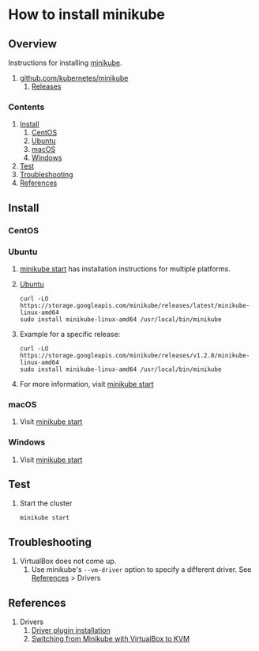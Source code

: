 # How to install minikube

## Overview

Instructions for installing [minikube](https://kubernetes.io/docs/tasks/tools/install-minikube/).

1. [github.com/kubernetes/minikube](https://github.com/kubernetes/minikube)
    1. [Releases](https://github.com/kubernetes/minikube/releases)

### Contents

1. [Install](#install)
    1. [CentOS](#centos)
    1. [Ubuntu](#ubuntu)
    1. [macOS](#macos)
    1. [Windows](#windows)
1. [Test](#test)
1. [Troubleshooting](#troubleshooting)
1. [References](#references)

## Install

### CentOS

### Ubuntu

1. [minikube start](https://minikube.sigs.k8s.io/docs/start/) has installation instructions for multiple platforms.
1. [Ubuntu](https://kubernetes.io/docs/tasks/tools/install-minikube/#linux)

    ```console
    curl -LO https://storage.googleapis.com/minikube/releases/latest/minikube-linux-amd64
    sudo install minikube-linux-amd64 /usr/local/bin/minikube
    ```

1. Example for a specific release:

    ```console
    curl -LO https://storage.googleapis.com/minikube/releases/v1.2.0/minikube-linux-amd64
    sudo install minikube-linux-amd64 /usr/local/bin/minikube
    ```

1. For more information, visit [minikube start](https://minikube.sigs.k8s.io/docs/start/)

### macOS

1. Visit [minikube start](https://minikube.sigs.k8s.io/docs/start/)

### Windows

1. Visit [minikube start](https://minikube.sigs.k8s.io/docs/start/)

## Test

1. Start the cluster

    ```console
    minikube start
    ```

## Troubleshooting

1. VirtualBox does not come up.
    1. Use minikube's `--vm-driver` option to specify a different driver.
       See [References](#references) > Drivers

## References

1. Drivers
    1. [Driver plugin installation](https://github.com/kubernetes/minikube/blob/master/docs/drivers.md)
    1. [Switching from Minikube with VirtualBox to KVM](https://medium.com/@nieldw/switching-from-minikube-with-virtualbox-to-kvm-2f742db704c9)
